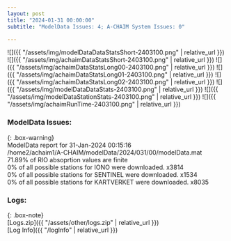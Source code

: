 ```yaml
---
layout: post
title: "2024-01-31 00:00:00"
subtitle: "ModelData Issues: 4; A-CHAIM System Issues: 0"

---
```


![]({{ "/assets/img/modelDataDataStatsShort-2403100.png" | relative_url }})
![]({{ "/assets/img/achaimDataStatsShort-2403100.png" | relative_url }})
![]({{ "/assets/img/achaimDataStatsLong00-2403100.png" | relative_url }})
![]({{ "/assets/img/achaimDataStatsLong01-2403100.png" | relative_url }})
![]({{ "/assets/img/achaimDataStatsLong02-2403100.png" | relative_url }})
![]({{ "/assets/img/modelDataDataStats-2403100.png" | relative_url }})
![]({{ "/assets/img/modelDataStationStats-2403100.png" | relative_url }})
![]({{ "/assets/img/achaimRunTime-2403100.png" | relative_url }})


### ModelData Issues:  
  
{: .box-warning}  
 ModelData report for 31-Jan-2024 00:15:16   
 /home2/achaim1/A-CHAIM/modelData/2024/031/00/modelData.mat   
 71.89% of RIO absoprtion values are finite   
 0% of all possible stations for IONO were downloaded. x3814   
 0% of all possible stations for SENTINEL were downloaded. x1534   
 0% of all possible stations for KARTVERKET were downloaded. x8035   
  


### Logs:  
  
{: .box-note}  
[Logs.zip]({{ "/assets/other/logs.zip" | relative_url }})  
[Log Info]({{ "/logInfo" | relative_url }})  
